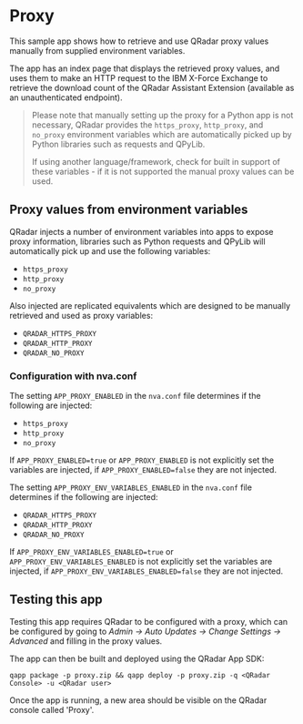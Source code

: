 # Proxy

This sample app shows how to retrieve and use QRadar proxy values manually from supplied environment variables.

The app has an index page that displays the retrieved proxy values, and uses them to make an HTTP request to the IBM
X-Force Exchange to retrieve the download count of the QRadar Assistant Extension (available as an unauthenticated
endpoint).

> Please note that manually setting up the proxy for a Python app is not necessary, QRadar provides the `https_proxy`,
> `http_proxy`, and `no_proxy` environment variables which are automatically picked up by Python libraries such as
> requests and QPyLib.
>
> If using another language/framework, check for built in support of these variables - if it is not supported the
> manual proxy values can be used.

## Proxy values from environment variables

QRadar injects a number of environment variables into apps to expose proxy information, libraries such as Python
requests and QPyLib will automatically pick up and use the following variables:

- `https_proxy`
- `http_proxy`
- `no_proxy`

Also injected are replicated equivalents which are designed to be manually retrieved and used as proxy variables:

- `QRADAR_HTTPS_PROXY`
- `QRADAR_HTTP_PROXY`
- `QRADAR_NO_PROXY`

### Configuration with nva.conf

The setting `APP_PROXY_ENABLED` in the `nva.conf` file determines if the following are injected:

- `https_proxy`
- `http_proxy`
- `no_proxy`

If `APP_PROXY_ENABLED=true` or `APP_PROXY_ENABLED` is not explicitly set the variables are injected, if
`APP_PROXY_ENABLED=false` they are not injected.

The setting `APP_PROXY_ENV_VARIABLES_ENABLED` in the `nva.conf` file determines if the following are injected:

- `QRADAR_HTTPS_PROXY`
- `QRADAR_HTTP_PROXY`
- `QRADAR_NO_PROXY`

If `APP_PROXY_ENV_VARIABLES_ENABLED=true` or `APP_PROXY_ENV_VARIABLES_ENABLED` is not explicitly set the variables are
injected, if `APP_PROXY_ENV_VARIABLES_ENABLED=false` they are not injected.

## Testing this app

Testing this app requires QRadar to be configured with a proxy, which can be configured by going to
*Admin -> Auto Updates -> Change Settings -> Advanced* and filling in the proxy values.

The app can then be built and deployed using the QRadar App SDK:

```
qapp package -p proxy.zip && qapp deploy -p proxy.zip -q <QRadar Console> -u <QRadar user>
```

Once the app is running, a new area should be visible on the QRadar console called 'Proxy'.
